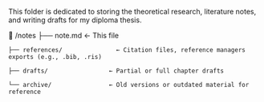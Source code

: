 This folder is dedicated to storing the theoretical research, literature notes, and writing drafts for my diploma thesis.

📁 /notes
    ├── note.md                 ← This file
    
    ├── references/               ← Citation files, reference managers exports (e.g., .bib, .ris)
    
    ├── drafts/                 ← Partial or full chapter drafts
    
    └── archive/                ← Old versions or outdated material for reference

